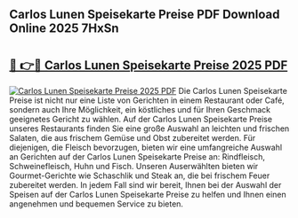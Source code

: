 ## Carlos Lunen Speisekarte Preise PDF Download Online 2025 7HxSn

# <h2><a href="http://gca0irt.nevu.top/?p=Carlos+Lunen+Speisekarte+Preise">🔗 👉🔴 Carlos Lunen Speisekarte Preise 2025 PDF</a></h2>

[![Carlos Lunen Speisekarte Preise 2025 PDF](https://i.imgur.com/dBaPXMq.png)](http://gca0irt.nevu.top/?p=Carlos+Lunen+Speisekarte+Preise)
Die Carlos Lunen Speisekarte Preise ist nicht nur eine Liste von Gerichten in einem Restaurant oder Café, sondern auch Ihre Möglichkeit, ein köstliches und für Ihren Geschmack geeignetes Gericht zu wählen. Auf der Carlos Lunen Speisekarte Preise unseres Restaurants finden Sie eine große Auswahl an leichten und frischen Salaten, die aus frischem Gemüse und Obst zubereitet werden. Für diejenigen, die Fleisch bevorzugen, bieten wir eine umfangreiche Auswahl an Gerichten auf der Carlos Lunen Speisekarte Preise an: Rindfleisch, Schweinefleisch, Huhn und Fisch. Unseren Auserwählten bieten wir Gourmet-Gerichte wie Schaschlik und Steak an, die bei frischem Feuer zubereitet werden. In jedem Fall sind wir bereit, Ihnen bei der Auswahl der Speisen auf der Carlos Lunen Speisekarte Preise zu helfen und Ihnen einen angenehmen und bequemen Service zu bieten.
